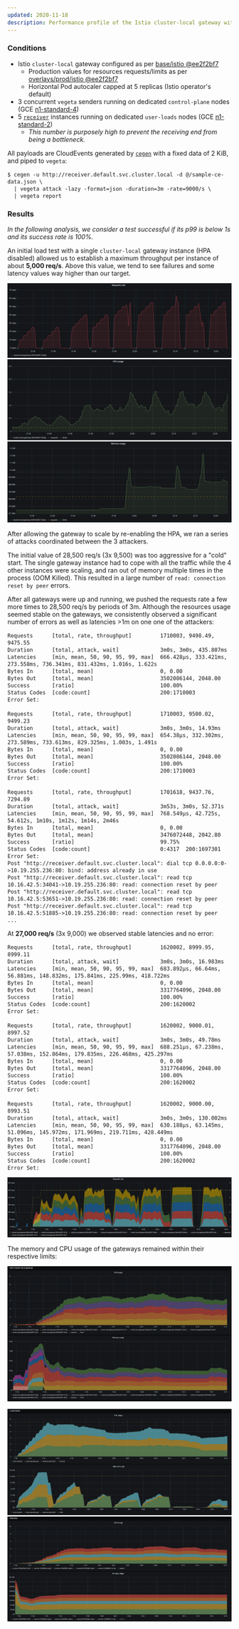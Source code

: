 ```yaml
---
updated: 2020-11-18
description: Performance profile of the Istio cluster-local gateway with default settings.
---
```


### Conditions

* Istio `cluster-local` gateway configured as per [base/istio @ee2f2bf7][config-istio]
  * Production values for resources requests/limits as per [overlays/prod/istio @ee2f2bf7][config-istio-res]
  * Horizontal Pod autocaler capped at 5 replicas (Istio operator's default)
* 3 concurrent `vegeta` senders running on dedicated `control-plane` nodes (GCE [n1-standard-4][gce-machines])
* 5 [`receiver`][receiver] instances running on dedicated `user-loads` nodes (GCE [n1-standard-2][gce-machines])
  * _This number is purposely high to prevent the receiving end from being a bottleneck._

All payloads are CloudEvents generated by [`cegen`][cegen] with a fixed data of 2 KiB, and piped to `vegeta`:

```console
$ cegen -u http://receiver.default.svc.cluster.local -d @/sample-ce-data.json \
  | vegeta attack -lazy -format=json -duration=3m -rate=9000/s \
  | vegeta report
```

### Results

_In the following analysis, we consider a test successful if its p99 is below 1s and its success rate is 100%._

An initial load test with a single `cluster-local` gateway instance (HPA disabled) allowed us to establish a maximum
throughput per instance of about **5,000 req/s**. Above this value, we tend to see failures and some latency values way
higher than our target.

![Single gateway request rate](.assets/req-rate-gw-single.png)
![Single gateway CPU usage](.assets/cpu-gw-single.png)
![Single gateway memory usage](.assets/mem-gw-single.png)

After allowing the gateway to scale by re-enabling the HPA, we ran a series of attacks coordinated between the 3
attackers.

The initial value of 28,500 req/s (3x 9,500) was too aggressive for a "cold" start. The single gateway instance had to
cope with all the traffic while the 4 other instances were scaling, and ran out of memory multiple times in the process
(OOM Killed). This resulted in a large number of `read: connection reset by peer` errors.

After all gateways were up and running, we pushed the requests rate a few more times to 28,500 req/s by periods of 3m.
Although the resources usage seemed stable on the gateways, we consistently observed a significant number of errors as
well as latencies >1m on one one of the attackers:

```
Requests      [total, rate, throughput]         1710003, 9498.49, 9475.55
Duration      [total, attack, wait]             3m0s, 3m0s, 435.807ms
Latencies     [min, mean, 50, 90, 95, 99, max]  666.428µs, 333.421ms, 273.558ms, 736.341ms, 831.432ms, 1.016s, 1.622s
Bytes In      [total, mean]                     0, 0.00
Bytes Out     [total, mean]                     3502086144, 2048.00
Success       [ratio]                           100.00%
Status Codes  [code:count]                      200:1710003
Error Set:

Requests      [total, rate, throughput]         1710003, 9500.02, 9499.23
Duration      [total, attack, wait]             3m0s, 3m0s, 14.93ms
Latencies     [min, mean, 50, 90, 95, 99, max]  654.38µs, 332.302ms, 273.589ms, 733.613ms, 829.325ms, 1.003s, 1.491s
Bytes In      [total, mean]                     0, 0.00
Bytes Out     [total, mean]                     3502086144, 2048.00
Success       [ratio]                           100.00%
Status Codes  [code:count]                      200:1710003
Error Set:

Requests      [total, rate, throughput]         1701618, 9437.76, 7294.89
Duration      [total, attack, wait]             3m53s, 3m0s, 52.371s
Latencies     [min, mean, 50, 90, 95, 99, max]  768.549µs, 42.725s, 54.612s, 1m10s, 1m12s, 1m14s, 2m46s
Bytes In      [total, mean]                     0, 0.00
Bytes Out     [total, mean]                     3476072448, 2042.80
Success       [ratio]                           99.75%
Status Codes  [code:count]                      0:4317  200:1697301
Error Set:
Post "http://receiver.default.svc.cluster.local": dial tcp 0.0.0.0:0->10.19.255.236:80: bind: address already in use
Post "http://receiver.default.svc.cluster.local": read tcp 10.16.42.5:34041->10.19.255.236:80: read: connection reset by peer
Post "http://receiver.default.svc.cluster.local": read tcp 10.16.42.5:53651->10.19.255.236:80: read: connection reset by peer
Post "http://receiver.default.svc.cluster.local": read tcp 10.16.42.5:51885->10.19.255.236:80: read: connection reset by peer
...
```

At **27,000 req/s** (3x 9,000) we observed stable latencies and no error:

```
Requests      [total, rate, throughput]         1620002, 8999.95, 8999.11
Duration      [total, attack, wait]             3m0s, 3m0s, 16.983ms
Latencies     [min, mean, 50, 90, 95, 99, max]  683.892µs, 66.64ms, 56.881ms, 148.832ms, 175.841ms, 225.99ms, 418.722ms
Bytes In      [total, mean]                     0, 0.00
Bytes Out     [total, mean]                     3317764096, 2048.00
Success       [ratio]                           100.00%
Status Codes  [code:count]                      200:1620002
Error Set:

Requests      [total, rate, throughput]         1620002, 9000.01, 8997.52
Duration      [total, attack, wait]             3m0s, 3m0s, 49.78ms
Latencies     [min, mean, 50, 90, 95, 99, max]  688.251µs, 67.238ms, 57.038ms, 152.864ms, 179.835ms, 226.468ms, 425.297ms
Bytes In      [total, mean]                     0, 0.00
Bytes Out     [total, mean]                     3317764096, 2048.00
Success       [ratio]                           100.00%
Status Codes  [code:count]                      200:1620002
Error Set:

Requests      [total, rate, throughput]         1620002, 9000.00, 8993.51
Duration      [total, attack, wait]             3m0s, 3m0s, 130.002ms
Latencies     [min, mean, 50, 90, 95, 99, max]  630.188µs, 63.145ms, 51.096ms, 145.972ms, 171.969ms, 219.711ms, 428.449ms
Bytes In      [total, mean]                     0, 0.00
Bytes Out     [total, mean]                     3317764096, 2048.00
Success       [ratio]                           100.00%
Status Codes  [code:count]                      200:1620002
Error Set:
```

![Multiple gateways request rate](.assets/req-rate-gw.png)

The memory and CPU usage of the gateways remained within their respective limits:

![Multiple gateways resources usage](.assets/gw-resources.png)

![Attackers resources usage](.assets/attacker-resources.png)
![Receivers resources usage](.assets/receiver-resources.png)

[gce-machines]: https://cloud.google.com/compute/docs/machine-types
[config-istio]: https://github.com/triggermesh/config/blob/ee2f2bf78964417b2912add886f265862b1de421/base/istio/istio.yaml
[config-istio-res]: https://github.com/triggermesh/config/blob/ee2f2bf78964417b2912add886f265862b1de421/overlays/prod/istio/gateways-k8s-resources.yaml
[receiver]: ../../receiver/
[cegen]: ../../tools/cegen/
